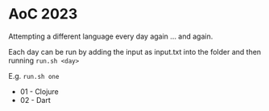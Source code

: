 # AoC 2023

Attempting a different language every day again ... and again.

Each day can be run by adding the input as input.txt into the <day> folder and then running
```run.sh <day>```

E.g. ```run.sh one```

* 01 - Clojure
* 02 - Dart
